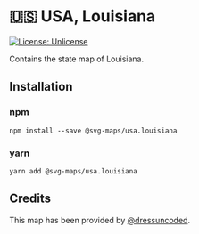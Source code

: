# 🇺🇸 USA, Louisiana

[![License: Unlicense](https://img.shields.io/badge/license-Unlicense-blue.svg)](http://unlicense.org/)

Contains the state map of Louisiana.

## Installation

### npm

`npm install --save @svg-maps/usa.louisiana`

### yarn

`yarn add @svg-maps/usa.louisiana`

## Credits

This map has been provided by [@dressuncoded](https://github.com/dressuncoded).
